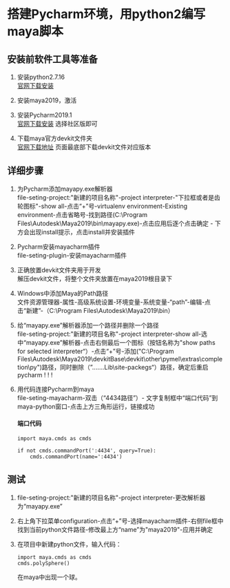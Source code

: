 # 搭建Pycharm环境，用python2编写maya脚本

## 安装前软件工具等准备

1. 安装python2.7.16   
 [官网下载安装](https://www.python.org/downloads/release/python-2716/)

2. 安装maya2019，激活

3. 安装Pycharm2019.1<br/>
 [官网下载安装](https://www.jetbrains.com/pycharm/download/#section=windows)
 选择社区版即可

4. 下载maya官方devkit文件夹<br/>
 [官网下载地址]( https://www.autodesk.com/developer-network/platform-technologies/maya)
 页面最底部下载devkit文件对应版本
 
 
## 详细步骤
1. 为Pycharm添加mayapy.exe解析器<br/>
  file-seting-project:"新建的项目名称"-project interpreter-"下拉框或者是齿轮图标"-show all-点击“+”号-virtualenv environment-Existing environment-点击省略号-找到路径(C:\Program Files\Autodesk\Maya2019\bin\mayapy.exe)-点击应用后逐个点击确定 - 下方会出现install提示，点击install并安装插件

2. Pycharm安装mayacharm插件<br/>
  file-seting-plugin-安装mayacharm插件
  
3. 正确放置devkit文件夹用于开发<br/>
  解压devkit文件，将整个文件夹放置在maya2019根目录下

4. Windows中添加Maya的Path路径<br/>
  文件资源管理器-属性-高级系统设置-环境变量-系统变量-“path”-编辑-点击“新建”-（C:\Program Files\Autodesk\Maya2019\bin） 

5. 给“mayapy.exe”解析器添加一个路径并删除一个路径<br/>
  file-seting-project:"新建的项目名称"-project interpreter-show all-选中“mayapy.exe”解析器-点击右侧最后一个图标（按钮名称为"show paths for selected interpreter“）-点击“+”号-添加("C:\Program Files\Autodesk\Maya2019\devkitBase\devkit\other\pymel\extras\completion\py")路径，同时删除（”.......Lib\site-packegs“）路径，确定后重启 pycharm ! ! !
  
6. 用代码连接Pycharm到maya<br/>
  file-seting-mayacharm-双击（“4434路径”）- 文字复制框中“端口代码”到maya-python窗口-点击上方三角形运行，链接成功
    #### 端口代码
    ```
    import maya.cmds as cmds

    if not cmds.commandPort(':4434', query=True):
        cmds.commandPort(name=':4434')
     ```


## 测试

1. file-seting-project:"新建的项目名称"-project interpreter-更改解析器为“mayapy.exe”

2. 右上角下拉菜单configuration-点击“+”号-选择mayacharm插件-右侧file框中找到当前python文件路径-修改最上方“name”为"maya2019"-应用并确定

3. 在项目中新建python文件，输入代码：
    ```
    import maya.cmds as cmds
    cmds.polySphere()
    ```
    在maya中出现一个球。